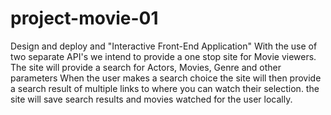 # project-movie-01

Design and deploy and "Interactive Front-End Application"
With the use of two separate API's we intend to provide a one stop site for Movie viewers.
The site will provide a search for Actors, Movies, Genre and other parameters
When the user makes a search choice the site will then provide a search result of multiple
links to where you can watch their selection.
the site will save search results and movies watched for the user locally.
